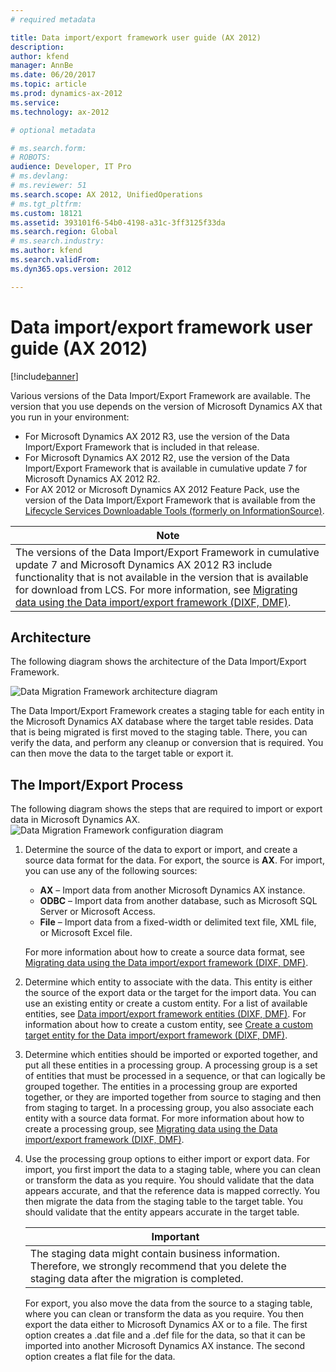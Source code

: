 ```yaml
---
# required metadata

title: Data import/export framework user guide (AX 2012)
description: 
author: kfend
manager: AnnBe
ms.date: 06/20/2017
ms.topic: article
ms.prod: dynamics-ax-2012 
ms.service: 
ms.technology: ax-2012

# optional metadata

# ms.search.form: 
# ROBOTS: 
audience: Developer, IT Pro
# ms.devlang: 
# ms.reviewer: 51
ms.search.scope: AX 2012, UnifiedOperations
# ms.tgt_pltfrm: 
ms.custom: 18121
ms.assetid: 393101f6-54b0-4198-a31c-3ff3125f33da
ms.search.region: Global
# ms.search.industry: 
ms.author: kfend
ms.search.validFrom: 
ms.dyn365.ops.version: 2012

---
```


# Data import/export framework user guide (AX 2012)

[!include[banner](../../includes/banner.md)]




Various versions of the Data Import/Export Framework are available. The version that you use depends on the version of Microsoft Dynamics AX that you run in your environment:

-   For Microsoft Dynamics AX 2012 R3, use the version of the Data Import/Export Framework that is included in that release.
-   For Microsoft Dynamics AX 2012 R2, use the version of the Data Import/Export Framework that is available in cumulative update 7 for Microsoft Dynamics AX 2012 R2.
-   For AX 2012 or Microsoft Dynamics AX 2012 Feature Pack, use the version of the Data Import/Export Framework that is available from the [Lifecycle Services Downloadable Tools (formerly on InformationSource)](lcs-downloadable-tools-formerly-informationsource.md).

| **Note**                                                                                                                                                                                                                                                                                                                                                                                                         |
|------------------------------------------------------------------------------------------------------------------------------------------------------------------------------------------------------------------------------------------------------------------------------------------------------------------------------------------------------------------------------------------------------------------|
| The versions of the Data Import/Export Framework in cumulative update 7 and Microsoft Dynamics AX 2012 R3 include functionality that is not available in the version that is available for download from LCS. For more information, see [Migrating data using the Data import/export framework (DIXF, DMF)](migrate-data-dixf.md). |

## Architecture
The following diagram shows the architecture of the Data Import/Export Framework. 

![Data Migration Framework architecture diagram](./media/dmfarchitecture.png) 

The Data Import/Export Framework creates a staging table for each entity in the Microsoft Dynamics AX database where the target table resides. Data that is being migrated is first moved to the staging table. There, you can verify the data, and perform any cleanup or conversion that is required. You can then move the data to the target table or export it.

## The Import/Export Process
The following diagram shows the steps that are required to import or export data in Microsoft Dynamics AX. ![Data Migration Framework configuration diagram](./media/dmfconfiguration.png)
1.  Determine the source of the data to export or import, and create a source data format for the data. For export, the source is **AX**. For import, you can use any of the following sources:
    -   **AX** – Import data from another Microsoft Dynamics AX instance.
    -   **ODBC** – Import data from another database, such as Microsoft SQL Server or Microsoft Access.
    -   **File** – Import data from a fixed-width or delimited text file, XML file, or Microsoft Excel file.

    For more information about how to create a source data format, see [Migrating data using the Data import/export framework (DIXF, DMF)](migrate-data-dixf.md).
2.  Determine which entity to associate with the data. This entity is either the source of the export data or the target for the import data. You can use an existing entity or create a custom entity. For a list of available entities, see [Data import/export framework entities (DIXF, DMF)](entities-dixf.md). For information about how to create a custom entity, see [Create a custom target entity for the Data import/export framework (DIXF, DMF)](create-custom-target-entity-dixf.md).
3.  Determine which entities should be imported or exported together, and put all these entities in a processing group. A processing group is a set of entities that must be processed in a sequence, or that can logically be grouped together. The entities in a processing group are exported together, or they are imported together from source to staging and then from staging to target. In a processing group, you also associate each entity with a source data format. For more information about how to create a processing group, see [Migrating data using the Data import/export framework (DIXF, DMF)](migrate-data-dixf.md).
4.  Use the processing group options to either import or export data. For import, you first import the data to a staging table, where you can clean or transform the data as you require. You should validate that the data appears accurate, and that the reference data is mapped correctly. You then migrate the data from the staging table to the target table. You should validate that the entity appears accurate in the target table.

    | **Important**                                                                                                                                            |
    |----------------------------------------------------------------------------------------------------------------------------------------------------------|
    | The staging data might contain business information. Therefore, we strongly recommend that you delete the staging data after the migration is completed. |

    For export, you also move the data from the source to a staging table, where you can clean or transform the data as you require. You then export the data either to Microsoft Dynamics AX or to a file. The first option creates a .dat file and a .def file for the data, so that it can be imported into another Microsoft Dynamics AX instance. The second option creates a flat file for the data.





